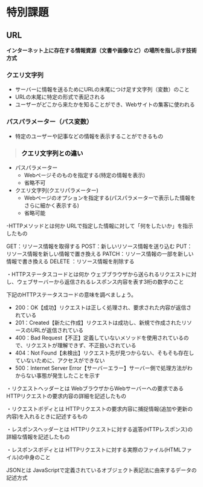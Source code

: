 # 特別課題
## URL
**インターネット上に存在する情報資源（文書や画像など）の場所を指し示す技術方式**
### クエリ文字列
- サーバーに情報を送るためにURLの末尾につけ足す文字列（変数）のこと
- URLの末尾に特定の形式で表記される
- ユーザーがどこから来たかを知ることができ、Webサイトの集客に使われる
### パスパラメーター（パス変数）
- 特定のユーザーや記事などの情報を表示することができるもの
>### <font color="Black">クエリ文字列との違い</font>
- パスパラメーター
  - Webページそのものを指定する(特定の情報を表示)
  - 省略不可
- クエリ文字列(クエリパラメーター)
  - Webページのオプションを指定する(パスパラメーターで表示した情報をさらに細かく表示する)
  - 省略可能

-HTTPメソッドとは何か
 URLで指定した情報に対して「何をしたいか」を指示したもの

GET：リソース情報を取得する
POST：新しいリソース情報を送り込む
PUT：リソース情報を新しい情報で置き換える
PATCH：リソース情報の一部を新しい情報で書き換える
DELETE ：リソース情報を削除する

・HTTPステータスコードとは何か
ウェブブラウザから送られるリクエストに対し、ウェブサーバーから返信されるレスポンス内容を表す3桁の数字のこと

下記のHTTPステータスコードの意味を調べましょう。
- 200：OK【成功】リクエストは正しく処理され、要求された内容が返信されている
- 201：Created【新たに作成】リクエストは成功し、新規で作成されたリソースのURLが返信されている
- 400：Bad Request【不正】定義していないメソッドを使用されているので、リクエストが理解できず、不正扱いされている
- 404：Not Found【未検出】リクエスト先が見つからない、そもそも存在していないために、アクセスができない
- 500：Internet Server Error【サーバーエラー】サーバー側で処理方法がわからない事態が発生したことを示す

・リクエストヘッダーとは
WebブラウザからWebサーバーへの要求であるHTTPリクエストの要求内容の詳細を記述したもの

・リクエストボディとは
HTTPリクエストの要求内容に捕捉情報(追加や更新の内容)を入れるときに記述するもの

・レスポンスヘッダーとは
HTTPリクエストに対する返答(HTTPレスポンス)の詳細な情報を記述したもの

・レスポンスボディとは
HTTPリクエストに対する実際のファイル(HTMLファイル)の中身のこと

JSONとは
JavaScriptで定義されているオブジェクト表記法に由来するデータの記述方式
